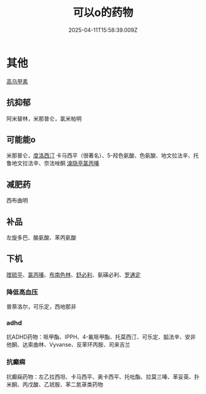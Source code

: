 ﻿---
title: 可以o的药物
description: 
published: true
date: 2025-04-11T15:58:39.009Z
tags: 
editor: markdown
dateCreated: 2025-04-12T10:05:12.112Z
---

# 其他

[高乌甲素](/drug/高乌甲素)



## 抗抑郁
阿米替林，米那普仑，氯米帕明





## 可能能o
米那普仑，[度洛西汀](/drug/度洛西汀（Duloxetine）)
卡马西平（很著名）、5-羟色氨酸、色氨酸、地文拉法辛、托鲁地文拉法辛、奈法唑酮
[溴隐亭](/drug/溴隐亭)[氯丙嗪](/drug/CPZ)





## 减肥药
西布曲明




## 补品
左旋多巴、酪氨酸、苯丙氨酸




## 下机
[喹硫平](/drug/QTP)、[氯丙嗪](/drug/CPZ)、[布南色林](/drug/布南色林)、[舒必利](/drug/舒必利)、氨磺必利、[罗通定](/drug/罗通定)


### 降低高血压
普萘洛尔，可乐定，西地那非

### adhd
抗ADHD药物：哌甲酯、IPPH、4-氟哌甲酯、托莫西汀、可乐定、胍法辛、安非他酮、达索曲林、Vyvanse、反苯环丙胺、司来吉兰

### 抗癫痫
抗癫痫药物：左乙拉西坦、卡马西平、奥卡西平、托吡酯、拉莫三嗪、苯妥英、扑米酮、丙戊酸、乙琥胺、苯二氮䓬类药物
